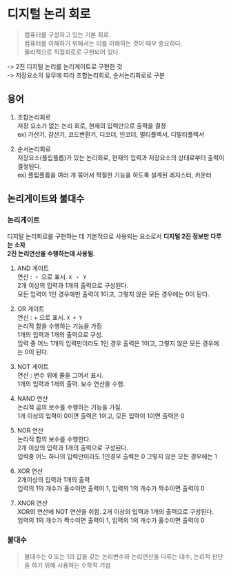 # 디지털 논리 회로
> 컴퓨터를 구성하고 있는 기본 회로.   
> 컴퓨터를 이해하기 위해서는 이를 이해하는 것이 매우 중요하다.   
> 물리적으로 직접회로로 구현되어 있다.

-> 2진 디지털 논리를 논리게이트로 구현한 것    
-> 저장요소의 유무에 따라 조합논리회로, 순서논리회로로 구분


## 용어

1) 조합논리회로   
저장 요소가 없는 논리 회로, 현재의 입력만으로 출력을 결졍   
ex) 가산기, 감산기, 코드변환기, 디코더, 인코더, 멀티플렉서, 디멀티플렉서


2) 순서논리회로    
저장요소(플립플롭)가 있는 논리회로, 현재의 입력과 저장요소의 상태로부터 출력이 결정된다.   
ex) 플립플롭을 여러 개 묶어서 적절한 기능을 하도록 설계된 레지스터, 카운터

## 논리게이트와 불대수 

### 논리게이트
디지털 논리회로를 구현하는 데 기본적으로 사용되는 요소로서 **디지털 2진 정보만 다루는 소자**    
**2진 논리연산을 수행하는데 사용됨.**

1) AND 게이트     
연산 : ・ 으로 표시. `X ・ Y`      
2개 이상의 입력과 1개의 출력으로 구성된다.          
모든 입력이 1인 경우에만 출력이 1이고, 그렇지 않은 모든 경우에는 0이 된다.     
 

2) OR 게이트    
연신 : + 으로 표시. `X + Y`     
논리적 합을 수행하는 기능을 가짐      
1개의 입력과 1개의 출력으로 구성.      
입력 중 어느 1개의 입력만이라도 1인 경우 출력은 1이고, 그렇지 않은 모든 경우에는 0이 된다.     


3) NOT 게이트     
연산 : 변수 위에 줄을 그어서 표시.         
1개의 입력과 1개의 출력. 보수 연산을 수행.      


4) NAND 연산     
논리적 곱의 보수를 수행하는 기능을 가짐.       
1개 이상의 입력이 0이면 출력은 1이고, 모든 입력이 1이면 출력은 0   


5) NOR 연산     
논리적 합의 보수를 수행한다.           
2개 이상의 입력과 1개의 출력으로 구성된다.      
입력중 어느 하나의 입력만이라도 1인경우 출력은 0 그렇지 않은 모든 경우에는 1   


6) XOR 연산   
2개이상의 입력과 1개의 출력       
입력의 1의 개수가 홀수이면 출력이 1, 입력의 1의 개수가 짝수이면 출력이 0       


7) XNOR 연산     
XOR의 연산에  NOT 연산을 취함. 2개 이상의 입력과 1개의 출력으로 구성된다.        
입력의 1의 개수가 짝수이면 출력이 1, 입력의 1의 개수가 홀수이면 출력이 0      


### 불대수 
> 불대수는 0 또는 1의 값을 갖는 논리변수와 논리연산을 다루는 대수, 
> 논리적 판단을 하기 위해 사용하는 수학적 기법




